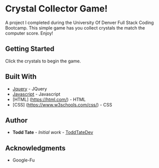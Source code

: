 # Crystal Collector Game!
A project I completed during the University Of Denver Full Stack Coding Bootcamp. This simple game has you collect crystals the match the computer score. Enjoy!
## Getting Started
Click the crystals to begin the game.
## Built With
* [Jquery](https://jquery.com/) - JQuery
* [Javascript](https://www.javascript.com/) - Javascript
* [HTML] (https://html.com/) - HTML
* [CSS] (https://www.w3schools.com/css/) - CSS
## Author
* **Todd Tate** - *Initial work* - [ToddTateDev](https://github.com/ToddTateDev)
## Acknowledgments
* Google-Fu
